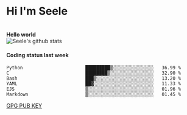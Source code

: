 <h1>Hi I'm Seele</h1>
<br>
<b> Hello world</b>
<br>
<img src="https://github-readme-stats.vercel.app/api?username=Seele0oO&show_icons=true&icon_color=0366d6&bg_color=ffffff&hide_title=true&hide=contribs&include_all_commits=true" alt="Seele's github stats"/>
<br>

<h4>Coding status last week </h4>

<!--START_SECTION:waka-->

```text
Python                       █████████▒░░░░░░░░░░░░░░░   36.99 %
C                            ████████▒░░░░░░░░░░░░░░░░   32.90 %
Bash                         ███▒░░░░░░░░░░░░░░░░░░░░░   13.20 %
YAML                         ██▓░░░░░░░░░░░░░░░░░░░░░░   11.33 %
EJS                          ▒░░░░░░░░░░░░░░░░░░░░░░░░   01.96 %
Markdown                     ▒░░░░░░░░░░░░░░░░░░░░░░░░   01.45 %
```

<!--END_SECTION:waka-->



[GPG PUB KEY](https://keys.openpgp.org/vks/v1/by-fingerprint/3FCE91BF5B9666B55B67213C4C57B7824A5B6680)

